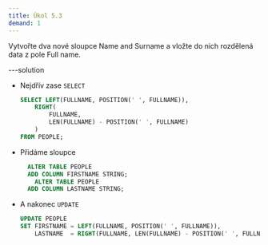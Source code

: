 ```yaml
---
title: Úkol 5.3
demand: 1
---
```


Vytvořte dva nové sloupce Name and Surname a vložte do nich rozdělená data z pole Full name.

---solution

- Nejdřív zase `SELECT`

  ```sql
  SELECT LEFT(FULLNAME, POSITION(' ', FULLNAME)),
      RIGHT(
          FULLNAME,
          LEN(FULLNAME) - POSITION(' ', FULLNAME)
      )
  FROM PEOPLE;
  ```

- Přidáme sloupce

  ```sql
    ALTER TABLE PEOPLE
    ADD COLUMN FIRSTNAME STRING;
      ALTER TABLE PEOPLE
    ADD COLUMN LASTNAME STRING;
  ```

- A nakonec `UPDATE`

  ```sql
  UPDATE PEOPLE
  SET FIRSTNAME = LEFT(FULLNAME, POSITION(' ', FULLNAME)),
      LASTNAME  = RIGHT(FULLNAME, LEN(FULLNAME) - POSITION(' ', FULLNAME));
  ```
